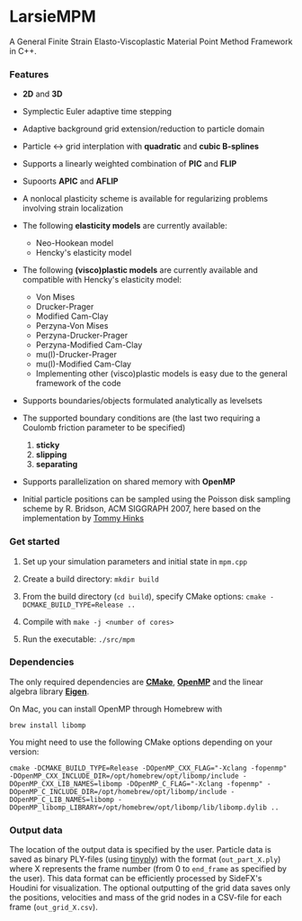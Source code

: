 # LarsieMPM

A General Finite Strain Elasto-Viscoplastic Material Point Method Framework in C++.

### Features

* **2D** and **3D**

* Symplectic Euler adaptive time stepping

* Adaptive background grid extension/reduction to particle domain

* Particle <-> grid interplation with **quadratic** and **cubic B-splines**

* Supports a linearly weighted combination of **PIC** and **FLIP**

* Supoorts **APIC** and **AFLIP**

* A nonlocal plasticity scheme is available for regularizing problems involving strain localization

* The following **elasticity models** are currently available:
    * Neo-Hookean model
    * Hencky's elasticity model


* The following **(visco)plastic models** are currently available and compatible with Hencky's elasticity model:
    * Von Mises
    * Drucker-Prager
    * Modified Cam-Clay
    * Perzyna-Von Mises
    * Perzyna-Drucker-Prager
    * Perzyna-Modified Cam-Clay
    * mu(I)-Drucker-Prager
    * mu(I)-Modified Cam-Clay
    * Implementing other (visco)plastic models is easy due to the general framework of the code


* Supports boundaries/objects formulated analytically as levelsets

* The supported boundary conditions are (the last two requiring a Coulomb friction parameter to be specified)
    1) **sticky**
    2) **slipping**
    3) **separating**


* Supports parallelization on shared memory with **OpenMP**

* Initial particle positions can be sampled using the Poisson disk sampling scheme by R. Bridson, ACM SIGGRAPH 2007, here based on the implementation by [Tommy Hinks](https://github.com/thinks/poisson-disk-sampling)

### Get started

1. Set up your simulation parameters and initial state in `mpm.cpp`   

2. Create a build directory: `mkdir build`

3. From the build directory (`cd build`), specify CMake options: `cmake -DCMAKE_BUILD_TYPE=Release ..`

4. Compile with `make -j <number of cores>`

5. Run the executable: `./src/mpm`

### Dependencies

The only required dependencies are **[CMake](https://cmake.org/)**, **[OpenMP](https://www.openmp.org/)** and the linear algebra library **[Eigen](https://eigen.tuxfamily.org/)**.

On Mac, you can install OpenMP through Homebrew with 

`brew install libomp`    

You might need to use the following CMake options depending on your version:   

`cmake -DCMAKE_BUILD_TYPE=Release -DOpenMP_CXX_FLAG="-Xclang -fopenmp" -DOpenMP_CXX_INCLUDE_DIR=/opt/homebrew/opt/libomp/include -DOpenMP_CXX_LIB_NAMES=libomp -DOpenMP_C_FLAG="-Xclang -fopenmp" -DOpenMP_C_INCLUDE_DIR=/opt/homebrew/opt/libomp/include -DOpenMP_C_LIB_NAMES=libomp -DOpenMP_libomp_LIBRARY=/opt/homebrew/opt/libomp/lib/libomp.dylib ..`


### Output data

The location of the output data is specified by the user.
Particle data is saved as binary PLY-files (using [tinyply](https://github.com/ddiakopoulos/tinyply)) with the format (`out_part_X.ply`) where X represents the frame number (from 0 to `end_frame` as specified by the user).
This data format can be efficiently processed by SideFX's Houdini for visualization.
The optional outputting of the grid data saves only the positions, velocities and mass of the grid nodes in a CSV-file for each frame (`out_grid_X.csv`).
